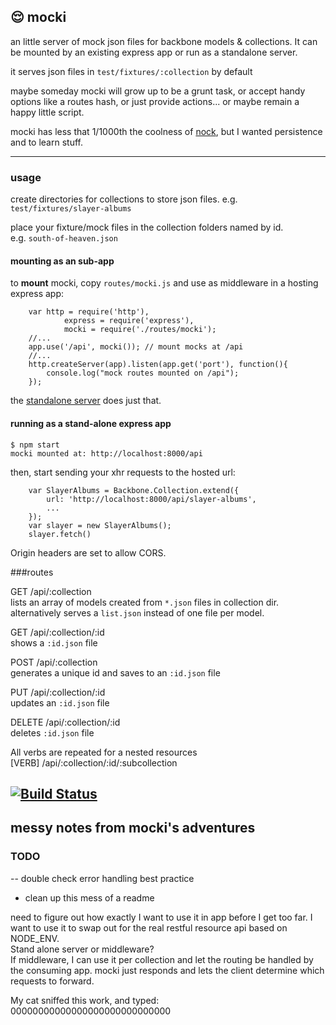 ## 😌  mocki

an little server of mock json files for backbone models & collections. 
It can be mounted by an existing express app or run as a standalone server.

it serves json files in `test/fixtures/:collection` by default

maybe someday mocki will grow up to be a grunt task, or accept handy options like a routes hash, or just provide actions...  or maybe remain a happy little script. 

mocki has less that 1/1000th the coolness of [nock](https://github.com/flatiron/nock), but I wanted persistence and to learn stuff. 

---------------

### usage

create directories for collections to store json files. 
e.g. `test/fixtures/slayer-albums`

place your fixture/mock files in the collection folders named by id.  
e.g. `south-of-heaven.json`



#### mounting as an sub-app

to **mount** mocki, copy `routes/mocki.js` and use as middleware in a hosting express app:

		var http = require('http'),
				express = require('express'),
				mocki = require('./routes/mocki');
		//...
		app.use('/api', mocki()); // mount mocks at /api
		//...
		http.createServer(app).listen(app.get('port'), function(){
			console.log("mock routes mounted on /api");
		});

the [standalone server](app.js) does just that.

#### running as a stand-alone express app

`$ npm start`  
`mocki mounted at: http://localhost:8000/api`  

then, start sending your xhr requests to the hosted url:

		var SlayerAlbums = Backbone.Collection.extend({
			url: 'http://localhost:8000/api/slayer-albums',
			...
		});
		var slayer = new SlayerAlbums();
		slayer.fetch()

Origin headers are set to allow CORS.

###routes

GET /api/:collection  
lists an array of models created from `*.json` files in collection dir.  
alternatively serves a `list.json` instead of one file per model.

GET /api/:collection/:id  
shows a `:id.json` file

POST /api/:collection  
generates a unique id and saves to an `:id.json` file

PUT /api/:collection/:id  
updates an `:id.json` file
	
DELETE /api/:collection/:id  
deletes `:id.json` file

All verbs are repeated for a nested resources  
[VERB] /api/:collection/:id/:subcollection  

[![Build Status](https://travis-ci.org/twalker/mocki.png)](https://travis-ci.org/twalker/mocki)
-----------------

## messy notes from mocki's adventures


### TODO

-- double check error handling best practice
- clean up this mess of a readme

need to figure out how exactly I want to use it in app before I get too far. 
I want to use it to swap out for the real restful resource api based on NODE_ENV.  
Stand alone server or middleware?  
If middleware, I can use it per collection and let the routing be handled by the consuming app. mocki just responds and lets the client determine which requests to forward.

My cat sniffed this work, and typed:  
00000000000000000000000000000
